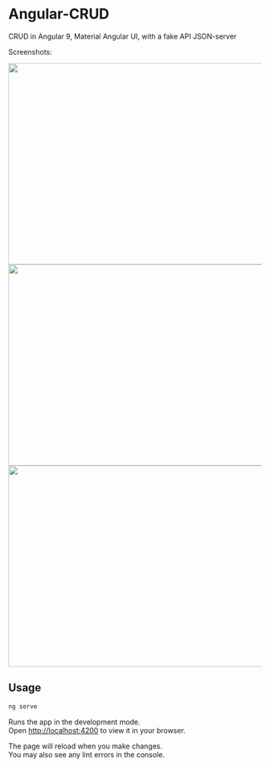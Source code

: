 # Angular-CRUD
CRUD in Angular 9, Material Angular UI, with a fake API JSON-server

Screenshots:


<img src="https://user-images.githubusercontent.com/16153844/149670274-74a3222e-30cc-4aff-aca7-b287397baa53.jpg" width="600" height="400">
<img src="https://user-images.githubusercontent.com/16153844/149670276-a276bfff-1e38-4bce-bf2d-f5e8d1364917.jpg" width="600" height="400">
<img src="https://user-images.githubusercontent.com/16153844/149670277-0b221123-c41b-4316-9277-5fa06e65c5e1.jpg" width="600" height="400">

## Usage
```bash
ng serve 

```

Runs the app in the development mode.\
Open [http://localhost:4200](http://localhost:4200) to view it in your browser.

The page will reload when you make changes.\
You may also see any lint errors in the console.

